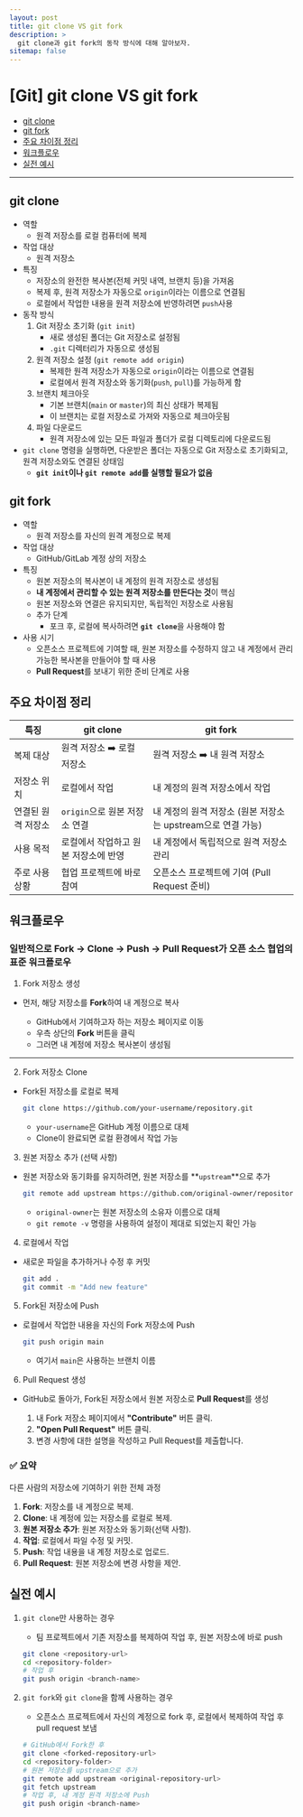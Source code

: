 ```yaml
---
layout: post
title: git clone VS git fork
description: >
  git clone과 git fork의 동작 방식에 대해 알아보자.
sitemap: false
---
```


# [Git] git clone VS git fork

- [git clone](#git-clone)
- [git fork](#git-fork)
- [주요 차이점 정리](#주요-차이점-정리)
- [워크플로우](#워크플로우)
- [실전 예시](#실전-예시)

---

## git clone

- 역할
  - 원격 저장소를 로컬 컴퓨터에 복제
- 작업 대상
  - 원격 저장소
- 특징
  - 저장소의 완전한 복사본(전체 커밋 내역, 브랜치 등)을 가져옴
  - 복제 후, 원격 저장소가 자동으로 `origin`이라는 이름으로 연결됨
  - 로컬에서 작업한 내용을 원격 저장소에 반영하려면 `push`사용
- 동작 방식
  1. Git 저장소 초기화 (`git init`)
     - 새로 생성된 폴더는 Git 저장소로 설정됨
     - `.git` 디렉터리가 자동으로 생성됨
  2. 원격 저장소 설정 (`git remote add origin`)
     - 복제한 원격 저장소가 자동으로 `origin`이라는 이름으로 연결됨
     - 로컬에서 원격 저장소와 동기화(`push`, `pull`)를 가능하게 함
  3. 브랜치 체크아웃
     - 기본 브랜치(`main` or `master`)의 최신 상태가 복제됨
     - 이 브랜치는 로컬 저장소로 가져와 자동으로 체크아웃됨
  4. 파일 다운로드
     - 원격 저장소에 있는 모든 파일과 폴더가 로컬 디렉토리에 다운로드됨
- `git clone` 명령을 실행하면, 다운받은 폴더는 자동으로 Git 저장소로 초기화되고, 원격 저장소와도 연결된 상태임
  - **`git init`이나 `git remote add`를 실행할 필요가 없음**

## git fork

- 역할
  - 원격 저장소를 자신의 원격 계정으로 복제
- 작업 대상
  - GitHub/GitLab 계정 상의 저장소
- 특징
  - 원본 저장소의 복사본이 내 계정의 원격 저장소로 생성됨
  - **내 계정에서 관리할 수 있는 원격 저장소를 만든다는 것**이 핵심
  - 원본 저장소와 연결은 유지되지만, 독립적인 저장소로 사용됨
  - 추가 단계
    - 포크 후, 로컬에 복사하려면 <strong>`git clone`</strong>을 사용해야 함
- 사용 시기
  - 오픈소스 프로젝트에 기여할 때, 원본 저장소를 수정하지 않고 내 계정에서 관리 가능한 복사본을 만들어야 할 때 사용
  - **Pull Request**를 보내기 위한 준비 단계로 사용

## 주요 차이점 정리

| **특징**           | **git clone**                        | **git fork**                                                 |
| ------------------ | ------------------------------------ | ------------------------------------------------------------ |
| 복제 대상          | 원격 저장소 ➡️ 로컬 저장소           | 원격 저장소 ➡️ 내 원격 저장소                                |
| 저장소 위치        | 로컬에서 작업                        | 내 계정의 원격 저장소에서 작업                               |
| 연결된 원격 저장소 | `origin`으로 원본 저장소 연결        | 내 계정의 원격 저장소 (원본 저장소는 upstream으로 연결 가능) |
| 사용 목적          | 로컬에서 작업하고 원본 저장소에 반영 | 내 계정에서 독립적으로 원격 저장소 관리                      |
| 주로 사용 상황     | 협업 프로젝트에 바로 참여            | 오픈소스 프로젝트에 기여 (Pull Request 준비)                 |

## 워크플로우

### 일반적으로 **Fork → Clone → Push → Pull Request**가 오픈 소스 협업의 표준 워크플로우

1. Fork 저장소 생성

- 먼저, 해당 저장소를 **Fork**하여 내 계정으로 복사

  - GitHub에서 기여하고자 하는 저장소 페이지로 이동
  - 우측 상단의 **Fork** 버튼을 클릭
  - 그러면 내 계정에 저장소 복사본이 생성됨

---

2.  Fork 저장소 Clone

- Fork된 저장소를 로컬로 복제

  ```bash
  git clone https://github.com/your-username/repository.git
  ```

  - `your-username`은 GitHub 계정 이름으로 대체
  - Clone이 완료되면 로컬 환경에서 작업 가능

3. 원본 저장소 추가 (선택 사항)

- 원본 저장소와 동기화를 유지하려면, 원본 저장소를 **`upstream`**으로 추가

  ```bash
  git remote add upstream https://github.com/original-owner/repository.git
  ```

  - `original-owner`는 원본 저장소의 소유자 이름으로 대체
  - `git remote -v` 명령을 사용하여 설정이 제대로 되었는지 확인 가능

4. 로컬에서 작업

- 새로운 파일을 추가하거나 수정 후 커밋

  ```bash
  git add .
  git commit -m "Add new feature"
  ```

5. Fork된 저장소에 Push

- 로컬에서 작업한 내용을 자신의 Fork 저장소에 Push
  ```bash
  git push origin main
  ```
  - 여기서 `main`은 사용하는 브랜치 이름

6. Pull Request 생성

- GitHub로 돌아가, Fork된 저장소에서 원본 저장소로 **Pull Request**를 생성

  1. 내 Fork 저장소 페이지에서 **"Contribute"** 버튼 클릭.
  2. **"Open Pull Request"** 버튼 클릭.
  3. 변경 사항에 대한 설명을 작성하고 Pull Request를 제출합니다.

### ✅ 요약

다른 사람의 저장소에 기여하기 위한 전체 과정

1. **Fork**: 저장소를 내 계정으로 복제.
2. **Clone**: 내 계정에 있는 저장소를 로컬로 복제.
3. **원본 저장소 추가**: 원본 저장소와 동기화(선택 사항).
4. **작업**: 로컬에서 파일 수정 및 커밋.
5. **Push**: 작업 내용을 내 계정 저장소로 업로드.
6. **Pull Request**: 원본 저장소에 변경 사항을 제안.

## 실전 예시

1. `git clone`만 사용하는 경우

   - 팀 프로젝트에서 기존 저장소를 복제하여 작업 후, 원본 저장소에 바로 push

   ```bash
   git clone <repository-url>
   cd <repository-folder>
   # 작업 후
   git push origin <branch-name>
   ```

2. `git fork`와 `git clone`을 함께 사용하는 경우
   - 오픈소스 프로젝트에서 자신의 계정으로 fork 후, 로컬에서 복제하여 작업 후 pull request 보냄
   ```bash
   # GitHub에서 Fork한 후
   git clone <forked-repository-url>
   cd <repository-folder>
   # 원본 저장소를 upstream으로 추가
   git remote add upstream <original-repository-url>
   git fetch upstream
   # 작업 후, 내 계정 원격 저장소에 Push
   git push origin <branch-name>
   ```
